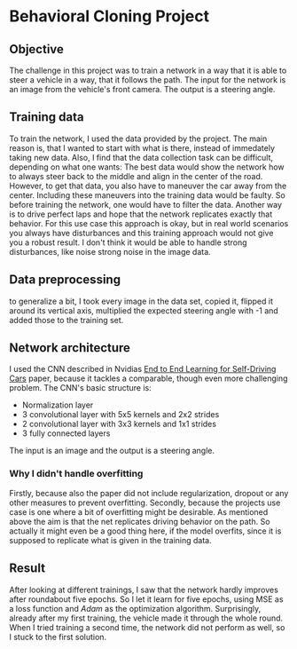 # Behavioral Cloning Project
## Objective
The challenge in this project was to train a network in a way that it is able to steer a vehicle in a way, that it follows the path. The input for the network is an image from the vehicle's front camera. The output is a steering angle.

## Training data
To train the network, I used the data provided by the project. The main reason is, that I wanted to start with what is there, instead of immedately taking new data. Also, I find that the data collection task can be difficult, depending on what one wants: 
The best data would show the network how to always steer back to the middle and align in the center of the road. However, to get that data, you also have to maneuver the car away from the center. Including these maneuvers into the training data would be faulty. So before training the network, one would have to filter the data.
Another way is to drive perfect laps and hope that the network replicates exactly that behavior. For this use case this approach is okay, but in real world scenarios you always have disturbances and this training approach would not give you a robust result. I don't think it would be able to handle strong disturbances, like noise strong noise in the image data.

## Data preprocessing
to generalize a bit, I took every image in the data set, copied it, flipped it around its vertical axis, multiplied the expected steering angle with -1 and added those to the training set.

## Network architecture

I used the CNN described in Nvidias [End to End Learning for Self-Driving Cars](https://arxiv.org/abs/1604.07316) paper, because it tackles a comparable, though even more challenging problem. The CNN's basic structure is:
* Normalization layer 
* 3 convolutional layer with 5x5 kernels and 2x2 strides
* 2 convolutional layer with 3x3 kernels and 1x1 strides
* 3 fully connected layers

The input is an image and the output is a steering angle.

### Why I didn't handle overfitting
Firstly, because also the paper did not include regularization, dropout or any other measures to prevent overfitting. Secondly, because the projects use case is one where a bit of overfitting might be desirable. As mentioned above the aim is that the net replicates driving behavior on the path. So actually it might even be a good thing here, if the model overfits, since it is supposed to replicate what is given in the training data.

## Result
After looking at different trainings, I saw that the network hardly improves after roundabout five epochs. So I let it learn for five epochs, using MSE as a loss function and _Adam_ as the optimization algorithm. Surprisingly, already after my first training, the vehicle made it through the whole round. When I tried training a second time, the network did not perform as well, so I stuck to the first solution.